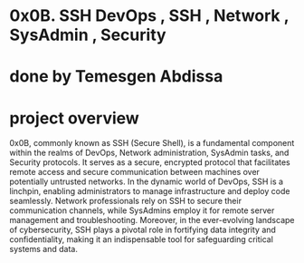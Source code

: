 # 0x0B. SSH DevOps , SSH , Network , SysAdmin , Security
# done by Temesgen Abdissa
# project overview
0x0B, commonly known as SSH (Secure Shell), is a fundamental component within the realms of DevOps, Network administration, SysAdmin tasks, and Security protocols. It serves as a secure, encrypted protocol that facilitates remote access and secure communication between machines over potentially untrusted networks. In the dynamic world of DevOps, SSH is a linchpin, enabling administrators to manage infrastructure and deploy code seamlessly. Network professionals rely on SSH to secure their communication channels, while SysAdmins employ it for remote server management and troubleshooting. Moreover, in the ever-evolving landscape of cybersecurity, SSH plays a pivotal role in fortifying data integrity and confidentiality, making it an indispensable tool for safeguarding critical systems and data.






